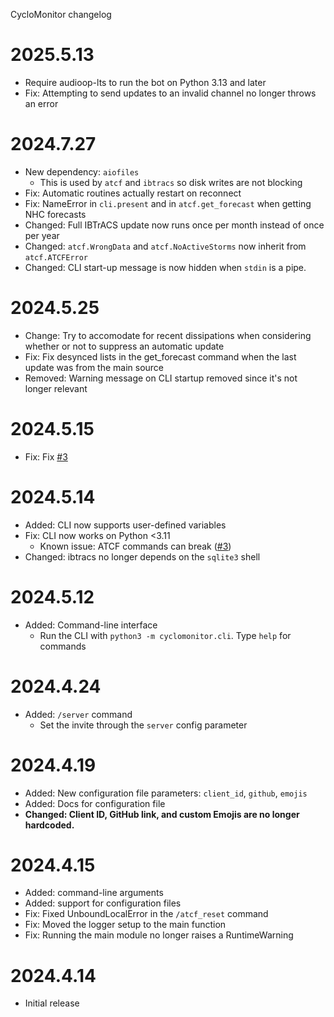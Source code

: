 CycloMonitor changelog

# 2025.5.13
* Require audioop-lts to run the bot on Python 3.13 and later
* Fix: Attempting to send updates to an invalid channel no longer throws an error

# 2024.7.27
* New dependency: `aiofiles`
    * This is used by `atcf` and `ibtracs` so disk writes are not blocking
* Fix: Automatic routines actually restart on reconnect
* Fix: NameError in `cli.present` and in `atcf.get_forecast` when getting NHC forecasts
* Changed: Full IBTrACS update now runs once per month instead of once per year
* Changed: `atcf.WrongData` and `atcf.NoActiveStorms` now inherit from `atcf.ATCFError`
* Changed: CLI start-up message is now hidden when `stdin` is a pipe.

# 2024.5.25
* Change: Try to accomodate for recent dissipations when considering whether or not to suppress an automatic update
* Fix: Fix desynced lists in the get_forecast command when the last update was from the main source
* Removed: Warning message on CLI startup removed since it's not longer relevant

# 2024.5.15
* Fix: Fix [#3](https://github.com/ntvmb/cyclomonitor/issues/3)

# 2024.5.14
* Added: CLI now supports user-defined variables
* Fix: CLI now works on Python <3.11
    * Known issue: ATCF commands can break ([#3](https://github.com/ntvmb/cyclomonitor/issues/3))
* Changed: ibtracs no longer depends on the `sqlite3` shell

# 2024.5.12
* Added: Command-line interface
    * Run the CLI with `python3 -m cyclomonitor.cli`. Type `help` for commands

# 2024.4.24
* Added: `/server` command
    * Set the invite through the `server` config parameter

# 2024.4.19
* Added: New configuration file parameters: `client_id`, `github`, `emojis`
* Added: Docs for configuration file
* **Changed: Client ID, GitHub link, and custom Emojis are no longer hardcoded.**

# 2024.4.15
* Added: command-line arguments
* Added: support for configuration files
* Fix: Fixed UnboundLocalError in the `/atcf_reset` command
* Fix: Moved the logger setup to the main function
* Fix: Running the main module no longer raises a RuntimeWarning

# 2024.4.14
* Initial release